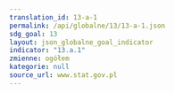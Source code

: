 ```yaml
---
translation_id: 13-a-1
permalink: /api/globalne/13/13-a-1.json
sdg_goal: 13
layout: json_globalne_goal_indicator
indicator: "13.a.1"
zmienne: ogółem
kategorie: null
source_url: www.stat.gov.pl
---
```


